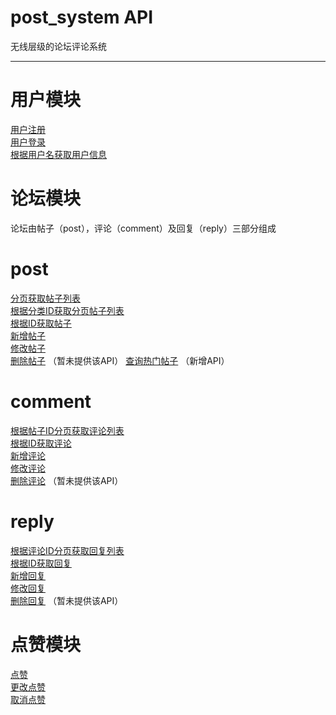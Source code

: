 # post_system API
无线层级的论坛评论系统

---

# 用户模块
[用户注册](https://github.com/jovan-liu/post_system/blob/master/user/register.md)  
[用户登录](https://github.com/jovan-liu/post_system/blob/master/user/login.md)  
[根据用户名获取用户信息](https://github.com/jovan-liu/post_system/blob/master/user/get.md)  

# 论坛模块
论坛由帖子（post），评论（comment）及回复（reply）三部分组成
# post
[分页获取帖子列表](https://github.com/jovan-liu/post_system/blob/master/post/page.md)  
[根据分类ID获取分页帖子列表](https://github.com/jovan-liu/post_system/blob/master/post/pageByCategoryId.md)  
[根据ID获取帖子](https://github.com/jovan-liu/post_system/blob/master/post/get.md)  
[新增帖子](https://github.com/jovan-liu/post_system/blob/master/post/save.md)  
[修改帖子](https://github.com/jovan-liu/post_system/blob/master/post/update.md)  
[删除帖子]()  （暂未提供该API）
[查询热门帖子](https://github.com/jovan-liu/post_system/blob/master/post/hot.md)  （新增API）

# comment
[根据帖子ID分页获取评论列表](https://github.com/jovan-liu/post_system/blob/master/comment/pageByPostId.md)  
[根据ID获取评论](https://github.com/jovan-liu/post_system/blob/master/comment/get.md)  
[新增评论](https://github.com/jovan-liu/post_system/blob/master/comment/save.md)  
[修改评论](https://github.com/jovan-liu/post_system/blob/master/comment/update.md)  
[删除评论]()  （暂未提供该API）

# reply
[根据评论ID分页获取回复列表](https://github.com/jovan-liu/post_system/blob/master/reply/pageByCommentId.md)  
[根据ID获取回复](https://github.com/jovan-liu/post_system/blob/master/reply/get.md)  
[新增回复](https://github.com/jovan-liu/post_system/blob/master/reply/save.md)  
[修改回复](https://github.com/jovan-liu/post_system/blob/master/reply/update.md)  
[删除回复]()  （暂未提供该API）

# 点赞模块
[点赞](https://github.com/jovan-liu/post_system/blob/master/vote/save.md)  
[更改点赞](https://github.com/jovan-liu/post_system/blob/master/vote/update.md)  
[取消点赞](https://github.com/jovan-liu/post_system/blob/master/vote/delete.md)  
